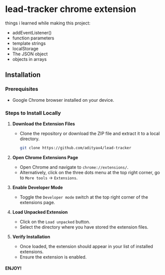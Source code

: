 # lead-tracker chrome extension
things i learned while making this project:
- addEventListener()
- function parameters
- template strings
- localStorage
- The JSON object
- objects in arrays

## Installation

### Prerequisites

- Google Chrome browser installed on your device.

### Steps to Install Locally

1. **Download the Extension Files**
   - Clone the repository or download the ZIP file and extract it to a local directory.
     ```bash
     git clone https://github.com/adityax4/lead-tracker
     ```

2. **Open Chrome Extensions Page**
   - Open Chrome and navigate to `chrome://extensions/`.
   - Alternatively, click on the three dots menu at the top right corner, go to `More tools` -> `Extensions`.

3. **Enable Developer Mode**
   - Toggle the `Developer mode` switch at the top right corner of the extensions page.

4. **Load Unpacked Extension**
   - Click on the `Load unpacked` button.
   - Select the directory where you have stored the extension files.

5. **Verify Installation**
   - Once loaded, the extension should appear in your list of installed extensions.
   - Ensure the extension is enabled.

#### ENJOY!
